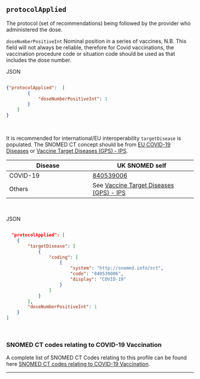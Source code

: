 ## `protocolApplied`
The protocol (set of recommendations) being followed by the provider who administered the dose.
 
`doseNumberPositiveInt` Nominal position in a series of vaccines,
N.B. This field will not always be reliable, therefore for Covid vaccinations, the vaccination procedure code or situation code should be used as that includes the dose number.


JSON
```json

{"protocolApplied":  [
        {
            "doseNumberPositiveInt": 1
        }
    ]
}
```

<br/>

It is recommended for international/EU interoperability `targetDisease` is populated. The SNOMED CT concept should be from [EU COVID-19 Diseases](https://build.fhir.org/ig/hl7-eu/dgc/ValueSet-covid-19-diseases.html) or [Vaccine Target Diseases (GPS) - IPS](http://hl7.org/fhir/uv/ips/ValueSet/targetDiseases-gps-uv-ips).

<table>
<thead>
<th data-no-sort width="20%">
Disease
</th>
<th data-no-sort width="25%">
UK SNOMED self
</th>
</thead>
<tr>
<td>
COVID-19
</td>
<td>
<a href="https://termbrowser.nhs.uk/?perspective=full&conceptId1=840539006" target="_blank">840539006</a>
</td>
</tr>
<tr>
<td>
Others
</td>
<td>
See <a href="http://hl7.org/fhir/uv/ips/ValueSet/targetDiseases-gps-uv-ips" target="_blank">Vaccine Target Diseases (GPS) - IPS</a>
</td>
</tr>
</table>

<br/>

JSON
```json

  "protocolApplied": [
    {
        "targetDisease": [
            {
                "coding": [
                    {
                        "system": "http://snomed.info/sct",
                        "code": "840539006",
                        "display": "COVID-19"
                    }
                ]
            }
        ],
        "doseNumberPositiveInt": 1
    }
]

```


<br>

<a name="SNOMEDCT"></a>
### SNOMED CT codes relating to COVID-19 Vaccination ### 
<a href="#SNOMEDCT" title="link to here" class="self-link"><i class="bi-link"></i></a>

A complete list of SNOMED CT Codes relating to this profile can be found here [SNOMED CT codes relating to COVID-19 Vaccination](https://hscic.kahootz.com/gf2.ti/f/762498/92769925.1/DOCX/-/COVID19_Vaccination_Codes_20210211_v1.7.docx).

---